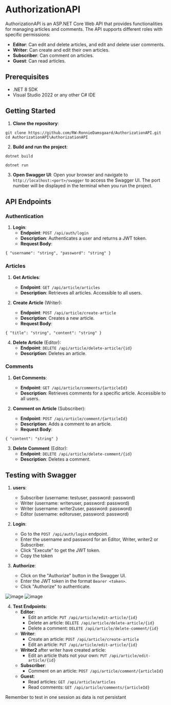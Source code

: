 # AuthorizationAPI

AuthorizationAPI is an ASP.NET Core Web API that provides functionalities for managing articles and comments. The API supports different roles with specific permissions:
- **Editor**: Can edit and delete articles, and edit and delete user comments.
- **Writer**: Can create and edit their own articles.
- **Subscriber**: Can comment on articles.
- **Guest**: Can read articles.

## Prerequisites

- .NET 8 SDK
- Visual Studio 2022 or any other C# IDE

## Getting Started

1. **Clone the repository**:

`git clone https://github.com/RW-RonnieDamsgaard/AuthorizationAPI.git`
`cd AuthorizationAPI\AuthorizationAPI`

2. **Build and run the project**:

`dotnet build`

`dotnet run`


3. **Open Swagger UI**:
    Open your browser and navigate to `http://localhost:<port>/swagger` to access the Swagger UI. The port number will be displayed in the terminal when you run the project.

## API Endpoints

### Authentication

1. **Login**:
    - **Endpoint**: `POST /api/auth/login`
    - **Description**: Authenticates a user and returns a JWT token.
    - **Request Body**:

`
{
    "username": "string",
    "password": "string"
}
`


### Articles

1. **Get Articles**:
    - **Endpoint**: `GET /api/article/articles`
    - **Description**: Retrieves all articles. Accessible to all users.

2. **Create Article** (Writer):
    - **Endpoint**: `POST /api/article/create-article`
    - **Description**: Creates a new article.
    - **Request Body**:

`
{
    "title": "string",
    "content": "string"
}
`

4. **Delete Article** (Editor):
    - **Endpoint**: `DELETE /api/article/delete-article/{id}`
    - **Description**: Deletes an article.

### Comments

1. **Get Comments**:
    - **Endpoint**: `GET /api/article/comments/{articleId}`
    - **Description**: Retrieves comments for a specific article. Accessible to all users.

2. **Comment on Article** (Subscriber):
    - **Endpoint**: `POST /api/article/comment/{articleId}`
    - **Description**: Adds a comment to an article.
    - **Request Body**:

`
{
    "content": "string"
}
`

3. **Delete Comment** (Editor):
    - **Endpoint**: `DELETE /api/article/delete-comment/{id}`
    - **Description**: Deletes a comment.

## Testing with Swagger

1. **users**:
    - Subscriber (username: testuser, password: password)
    - Writer (username: writeruser, password: password)
    - Writer (username: writer2user, password: password)
    - Editor (username: editoruser, password: password)

2. **Login**:
    - Go to the `POST /api/auth/login` endpoint.
    - Enter the username and password for an Editor, Writer, writer2 or Subscriber.
    - Click "Execute" to get the JWT token.
    - Copy the token

3. **Authorize**:
    - Click on the "Authorize" button in the Swagger UI.
    - Enter the JWT token in the format `Bearer <token>`.
    - Click "Authorize" to authenticate.
      
![image](https://github.com/user-attachments/assets/3864f3ef-9741-427a-ac6b-e9585f786358)
![image](https://github.com/user-attachments/assets/c6cc86d7-aa90-400d-990c-566ca901e12e)

4. **Test Endpoints**:
    - **Editor**:
        - Edit an article: `PUT /api/article/edit-article/{id}`
        - Delete an article: `DELETE /api/article/delete-article/{id}`
        - Delete a comment: `DELETE /api/article/delete-comment/{id}`
    - **Writer**:
        - Create an article: `POST /api/article/create-article`
        - Edit an article: `PUT /api/article/edit-article/{id}`
    - **Writer2** after writer have created article:
        - Edit an article thats not your own: `PUT /api/article/edit-article/{id}`
    - **Subscriber**:
        - Comment on an article: `POST /api/article/comment/{articleId}`
    - **Guest**:
        - Read articles: `GET /api/article/articles`
        - Read comments: `GET /api/article/comments/{articleId}`

Remember to test in one session as data is not persistant

    
